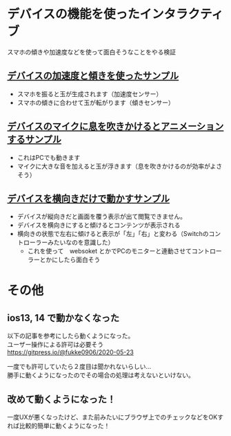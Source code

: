 # デバイスの機能を使ったインタラクティブ
スマホの傾きや加速度などを使って面白そうなことをやる検証

## [デバイスの加速度と傾きを使ったサンプル](https://yuki-sakaguchi.github.io/device/device_event/) 
* スマホを振ると玉が生成されます（加速度センサー）
* スマホの傾きに合わせて玉が転がります（傾きセンサー）

## [デバイスのマイクに息を吹きかけるとアニメーションするサンプル](https://yuki-sakaguchi.github.io/device/device_mic/) 
* これはPCでも動きます
* マイクに大きな音を加えると玉が浮きます（息を吹きかけるのが効率がよさそう）

## [デバイスを横向きだけで動かすサンプル](https://yuki-sakaguchi.github.io/device/device_direction/)
- デバイスが縦向きだと画面を覆う表示が出て閲覧できません。
- デバイスを横向きにすると傾けるとコンテンツが表示される
- 横向きの状態で左右に傾けると表示が「左」「右」と変わる（Switchのコントローラーみたいなのを意識した）
  - これを使って　websoket とかでPCのモニターと連動させてコントローラーとかにしたら面白そう

# その他

## ios13, 14 で動かなくなった
以下の記事を参考にしたら動くようになった。  
ユーザー操作による許可は必要そう  
https://gitpress.io/@fukke0906/2020-05-23

一度でも許可していたら２度目は聞かれないらしい...  
勝手に動くようになったのでその場合の処理は考えないといけない。

## 改めて動くようになった！
一度UXが悪くなったけど、また前みたいにブラウザ上でのチェックなどをOKすれば比較的簡単に動くようになった！
